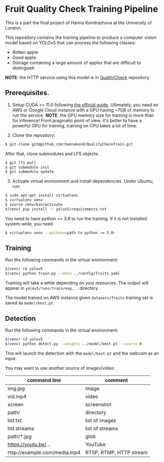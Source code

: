 # Fruit Quality Check Training Pipeline

This is a part the final project of Hanna Kondrashova at the University of London.

This repository contains the training pipeline to produce a computer vision model 
based on YOLOv5 that can process the following classes:
- Rotten apple
- Good apple
- Storage containing a large amount of apples that are difficult to distinguish

__NOTE__: the HTTP service using this model is in
[QualityCheck](https://github.com/hannakond/QualityCheck) repository.

## Prerequisites.

1. Setup CUDA >= 11.0 following [the official guide](https://docs.nvidia.com/cuda/cuda-installation-guide-linux/).
Ultimately, you need an AWS or Google Cloud instance with a GPU having ~7GB of memory to run the service.
__NOTE__: the GPU memory size for training is more than for inference! From pragmatic point of view,
it's better to have a powerful GPU for training, training on CPU takes a lot of time.

2. Clone the repository:

```bash
$ git clone git@github.com:hannakond/QualityCheckTrain.git
```

After that, clone submodules and LFS objects:

```bash
$ git lfs pull
$ git submodule init
$ git submodule update
```

3. Activate virtual environment and install dependencies. Under Ubuntu, run:

```bash
$ sudo apt-get install virtualenv
$ virtualenv venv
$ source venv/bin/activate
$(venv) pip install -r yolov5/requirements.txt
```

You need to have python >= 3.8 to run the training. If it is not installed system-wide, you need
```bash
$ virtualenv venv --python=<path to python >= 3.8>
```

## Training

Run the following commands in the virtual environment:

```bash
$(venv) cd yolov5
$(venv) python train.py --data ../config/fruits.yaml
```

Training will take a while depending on your resources.
The output will appear in `yolov5/runs/train/exp...` directory.

The model trained on AWS instance given `datasets/fruits` training set is saved
as `model/best.pt`.

## Detection

Run the following commands in the virtual environment:

```bash
$(venv) cd yolov5
$(venv) python detect.py --weights ../model/best.pt --source 0
```

This will launch the detection with the `model/best.pt` and the webcam as an input.

You may want to use another source of images/video:

|command line|comment|
|------------|-------|
|img.jpg|image|
|vid.mp4|video|
|screen|screenshot|
|path/|directory|
|list.txt|list of images|
|list.streams|list of streams|
|path/*.jpg|glob|
|https://youtu.be/...|YouTube|
|rtsp://example.com/media.mp4|RTSP, RTMP, HTTP stream|